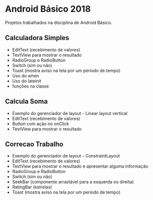 # Android Básico 2018
Projetos trabalhados na disciplina de Android Básico.

## Calculadora Simples
 - EditText (recebimento de valores)
 - TextView para mostrar o resultado
 - RadioGroup  e RadioButton
 - Switch (sim ou não)
 - Toast (mostra aviso na tela por um período de tempo)
 - Uso do when
 - Uso do lateinit
 - funções na classe

## Calcula Soma
 - Exemplo do gerenciador de layout - Linear layout vertical
 - EditText (recebimento de valores)
 - Button com ação no onClick
 - TextView para mostrar o resultado

## Correcao Trabalho
 - Exemplo do gerenciador de layout - ConstraintLayout
 - EditText (recebimento de valores)
 - TextView para mostrar o resultado e apresentar alguma informação
 - RadioGroup  e RadioButton
 - Switch (sim ou não)
 - SeekBar (componente arrastável para a esquerda ou direita)
 - RatingBar (estrelas)
 - Toast (mostra aviso na tela por um período de tempo)
